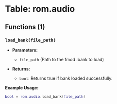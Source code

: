 # Table: rom.audio

## Functions (1)

### `load_bank(file_path)`

- **Parameters:**
  - `file_path` (Path to the fmod .bank to load)

- **Returns:**
  - `bool`: Returns true if bank loaded successfully.

**Example Usage:**
```lua
bool = rom.audio.load_bank(file_path)
```


